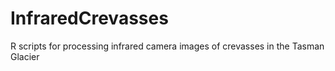 # InfraredCrevasses
R scripts for processing infrared camera images of crevasses in the Tasman Glacier

